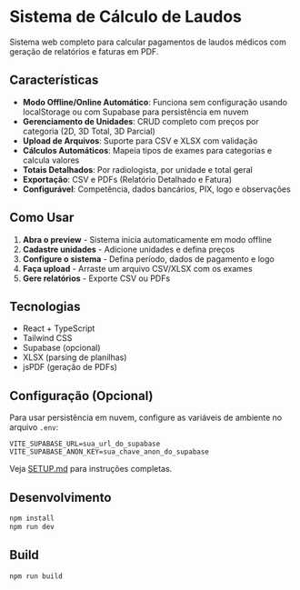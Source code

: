 # Sistema de Cálculo de Laudos

Sistema web completo para calcular pagamentos de laudos médicos com geração de relatórios e faturas em PDF.

## Características

- **Modo Offline/Online Automático**: Funciona sem configuração usando localStorage ou com Supabase para persistência em nuvem
- **Gerenciamento de Unidades**: CRUD completo com preços por categoria (2D, 3D Total, 3D Parcial)
- **Upload de Arquivos**: Suporte para CSV e XLSX com validação
- **Cálculos Automáticos**: Mapeia tipos de exames para categorias e calcula valores
- **Totais Detalhados**: Por radiologista, por unidade e total geral
- **Exportação**: CSV e PDFs (Relatório Detalhado e Fatura)
- **Configurável**: Competência, dados bancários, PIX, logo e observações

## Como Usar

1. **Abra o preview** - Sistema inicia automaticamente em modo offline
2. **Cadastre unidades** - Adicione unidades e defina preços
3. **Configure o sistema** - Defina período, dados de pagamento e logo
4. **Faça upload** - Arraste um arquivo CSV/XLSX com os exames
5. **Gere relatórios** - Exporte CSV ou PDFs

## Tecnologias

- React + TypeScript
- Tailwind CSS
- Supabase (opcional)
- XLSX (parsing de planilhas)
- jsPDF (geração de PDFs)

## Configuração (Opcional)

Para usar persistência em nuvem, configure as variáveis de ambiente no arquivo `.env`:

```env
VITE_SUPABASE_URL=sua_url_do_supabase
VITE_SUPABASE_ANON_KEY=sua_chave_anon_do_supabase
```

Veja [SETUP.md](./SETUP.md) para instruções completas.

## Desenvolvimento

```bash
npm install
npm run dev
```

## Build

```bash
npm run build
```
